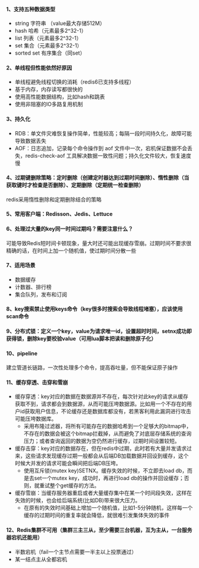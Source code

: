 #### 1、支持五种数据类型  
- string 字符串  （value最大存储512M）
- hash 哈希（元素最多2^32-1）
- list 列表（元素最多2^32-1）
- set 集合（元素最多2^32-1）
- sorted set 有序集合（同set）

#### 2、单线程但性能依然好原因
- 单线程避免线程切换的消耗（redis6已支持多线程）
- 基于内存，内存读写都很快的 
- 使用高性能数据结构，比如hash和跳表
- 使用非阻塞的IO多路复用机制

#### 3、持久化
- RDB：单文件灾难恢复操作简单，性能较高；每隔一段时间持久化，故障可能导致数据丢失
- AOF：日志追加，记录每个命令操作到 aof 文件中一次，宕机保证数据不会丢失，redis-check-aof 工具解决数据一致性问题；持久化文件较大，恢复速度慢
	
#### 4、过期键删除策略：定时删除（创建定时器达到过期时间删除）、惰性删除（当获取键时才检查是否删除）、定期删除（定期统一检查删除）
redis采用惰性删除和定期删除结合的策略
	
#### 5、常用客户端：Redisson、Jedis、Lettuce

#### 6、处理过大量的key同一时间过期吗？需要注意什么？
可能导致Redis短时间卡顿现象，量大时还可能出现缓存雪崩。过期时间不要求很精确的话，在时间上加一个随机值，使过期时间分散一些

#### 7、适用场景
- 数据缓存
- 计数器、排行榜
- 集合队列，发布和订阅

#### 8、key搜索禁止使用keys命令（key很多时搜索会导致线程堵塞），应该使用scan命令

#### 9、分布式锁：定义一个key，value为请求唯一id，设置超时时间，setnx成功即获得锁，删除key要校验value（可用lua脚本把读和删除原子化）

#### 10、pipeline
建立管道长链路，一次性处理多个命令，提高吞吐量，但不能保证原子操作

#### 11、缓存穿透、击穿和雪崩
- 缓存穿透：key对应的数据在数据源并不存在，每次针对此key的请求从缓存获取不到，请求都会到数据源，从而可能压垮数据源。比如用一个不存在的用户id获取用户信息，不论缓存还是数据库都没有，若黑客利用此漏洞进行攻击可能压垮数据库。
    - 采用布隆过滤器，将所有可能存在的数据哈希到一个足够大的bitmap中，不存在的数据会被这个bitmap拦截掉，从而避免了对底层存储系统的查询压力；或者查询返回的数据为空仍然进行缓存，过期时间设置较短。
- 缓存击穿：key对应的数据存在，但在redis中过期，此时若有大量并发请求过来，这些请求发现缓存过期一般都会从后端DB加载数据并回设到缓存，这个时候大并发的请求可能会瞬间把后端DB压垮。
    - 使用互斥锁(mutex key)SETNX。缓存失效的时候，不立即去load db，而是去set一个mutex key，成功时，再进行load db的操作并回设缓存；否则，就重试整个get缓存的方法。
- 缓存雪崩：当缓存服务器重启或者大量缓存集中在某一个时间段失效，这样在失效的时候，也会给后端系统(比如DB)带来很大压力。
    - 在原有的失效时间基础上增加一个随机值，比如1-5分钟随机，这样每一个缓存的过期时间的重复率就会降低，就很难引发集体失效的事件

#### 12、Redis集群不可用（集群三主三从，至少需要三台机器，互为主从，一台服务器宕机还能用）
- 半数宕机（fail一个主节点需要一半主以上投票通过）
- 某一结点主从全都宕机
